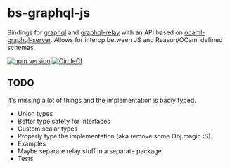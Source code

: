 # bs-graphql-js

Bindings for [graphql](https://github.com/graphql/graphql-js) and [graphql-relay](https://github.com/graphql/graphql-relay-js) with an API based on [ocaml-graphql-server](https://github.com/andreas/ocaml-graphql-server). Allows for interop between JS and Reason/OCaml defined schemas.

[![npm version](https://badge.fury.io/js/bs-graphql-js.svg)](https://badge.fury.io/js/bs-graphql-js)
[![CircleCI](https://circleci.com/gh/janicduplessis/bs-graphql-js.svg?style=svg)](https://circleci.com/gh/janicduplessis/bs-graphql-js)

## TODO

It's missing a lot of things and the implementation is badly typed.

- Union types
- Better type safety for interfaces
- Custom scalar types
- Properly type the implementation (aka remove some Obj.magic :S).
- Examples
- Maybe separate relay stuff in a separate package.
- Tests
